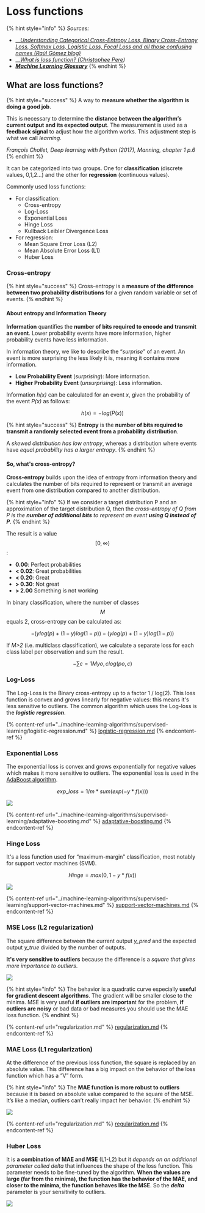 # Loss functions

{% hint style="info" %}
_Sources:_

* __[_Understanding Categorical Cross-Entropy Loss, Binary Cross-Entropy Loss, Softmax Loss, Logistic Loss, Focal Loss and all those confusing names (Raúl Gómez blog)_](https://gombru.github.io/2018/05/23/cross\_entropy\_loss/)
* __[_What is loss function? (Christophee Pere_](https://towardsdatascience.com/what-is-loss-function-1e2605aeb904)_)_
* __[_Machine Learning Glossary_](https://ml-cheatsheet.readthedocs.io/en/latest/index.html)__
{% endhint %}

## What are loss functions?

{% hint style="success" %}
A way to **measure whether the algorithm is doing a good job**.

This is necessary to determine the **distance between the algorithm’s current output** **and its expected output**. The measurement is used as a **feedback signal** to adjust how the algorithm works. This adjustment step is what we call _learning_.&#x20;

_François Chollet, Deep learning with Python (2017), Manning, chapter 1 p.6_
{% endhint %}



It can be categorized into two groups. One for **classification** (discrete values, 0,1,2…) and the other for **regression** (continuous values).

Commonly used loss functions:

* For classification:
  * Cross-entropy
  * Log-Loss
  * Exponential Loss
  * Hinge Loss
  * Kullback Leibler Divergence Loss
* For regression:
  * Mean Square Error Loss  (L2)
  * Mean Absolute Error Loss (L1)
  * Huber Loss

### Cross-entropy

{% hint style="success" %}
Cross-entropy is a **measure of the difference between two probability distributions** for a given random variable or set of events.
{% endhint %}

#### **About entropy and Information Theory**

**Information** quantifies the **number of bits required to encode and transmit an event**. Lower probability events have more information, higher probability events have less information.

In information theory, we like to describe the “_surprise_” of an event. An event is more surprising the less likely it is, meaning it contains more information.

* **Low Probability Event** (_surprising_): More information.
* **Higher Probability Event** (_unsurprising_): Less information.

Information _h(x)_ can be calculated for an event _x_, given the probability of the event _P(x)_ as follows:

$$
h(x) = -log(P(x))
$$

{% hint style="success" %}
**Entropy** is the **number of bits required to transmit a randomly selected event from a probability distribution**.

A _skewed distribution has low entropy_, whereas a distribution where events have _equal probability has a larger entropy_.
{% endhint %}

#### So, what's cross-entropy?

**Cross-entropy** builds upon the idea of entropy from information theory and calculates the number of bits required to represent or transmit an average event from one distribution compared to another distribution.

{% hint style="info" %}
If we consider a target distribution P and an approximation of the target distribution Q, then the _cross-entropy of Q from P is the **number of additional bits** to represent an event **using Q instead of P**_.
{% endhint %}

The result is a value $$[0, \infty)$$:&#x20;

* **0.00**: Perfect probabilities
* **< 0.02**: Great probabilities
* **< 0.20**: Great
* **> 0.30**: Not great
* **> 2.00** Something is not working

In binary classification, where the number of classes $$M$$  equals 2, cross-entropy can be calculated as:

$$
−(ylog(p)+(1−y)log(1−p))−(ylog⁡(p)+(1−y)log⁡(1−p))
$$

If _M>2_ (i.e. multiclass classification), we calculate a separate loss for each class label per observation and sum the result.

$$
−∑c=1Myo,clog(po,c)
$$

### ​Log-Loss

The Log-Loss is the Binary cross-entropy up to a factor 1 / log(2). This loss function is convex and grows linearly for negative values: this means it's less sensitive to outliers. The common algorithm which uses the Log-loss is the _**logistic regression**_.

{% content-ref url="../machine-learning-algorithms/supervised-learning/logistic-regression.md" %}
[logistic-regression.md](../machine-learning-algorithms/supervised-learning/logistic-regression.md)
{% endcontent-ref %}

### Exponential Loss

The exponential loss is convex and grows exponentially for negative values which makes it more sensitive to outliers. The exponential loss is used in the [AdaBoost algorithm](https://en.wikipedia.org/wiki/AdaBoost).

$$
exp\_loss = 1/m * sum(exp(-y*f(x)))
$$

![](<../../.gitbook/assets/image (125).png>)

{% content-ref url="../machine-learning-algorithms/supervised-learning/adaptative-boosting.md" %}
[adaptative-boosting.md](../machine-learning-algorithms/supervised-learning/adaptative-boosting.md)
{% endcontent-ref %}

### Hinge Loss

It's a loss function used for “maximum-margin” classification, most notably for support vector machines (SVM).

$$
Hinge = max(0, 1-y*f(x))
$$

![](<../../.gitbook/assets/image (123).png>)

{% content-ref url="../machine-learning-algorithms/supervised-learning/support-vector-machines.md" %}
[support-vector-machines.md](../machine-learning-algorithms/supervised-learning/support-vector-machines.md)
{% endcontent-ref %}

### MSE Loss (L2 regularization)

The square difference between the current output _y\_pred_ and the expected output _y\_true_ divided by the number of outputs.

**It's very sensitive to outliers** because the difference is a _square that gives more importance to outliers_.

![](<../../.gitbook/assets/image (118).png>)

{% hint style="info" %}
The behavior is a quadratic curve especially **useful for gradient descent algorithms**. The gradient will be smaller close to the minima. MSE is very useful **if outliers are importan**t for the problem, **if outliers are noisy** or bad data or bad measures you should use the MAE loss function.
{% endhint %}

{% content-ref url="regularization.md" %}
[regularization.md](regularization.md)
{% endcontent-ref %}

### MAE Loss (L1 regularization)

At the difference of the previous loss function, the square is replaced by an absolute value. This difference has a big impact on the behavior of the loss function which has a “V” form.&#x20;

{% hint style="info" %}
The **MAE function is more robust to outliers** because it is based on absolute value compared to the square of the MSE. It’s like a median, outliers can’t really impact her behavior.
{% endhint %}

![](<../../.gitbook/assets/image (121).png>)

{% content-ref url="regularization.md" %}
[regularization.md](regularization.md)
{% endcontent-ref %}

### Huber Loss

It is **a combination of MAE and MSE** (L1-L2) but it _depends on an additional parameter called delta_ that influences the shape of the loss function. This parameter needs to be fine-tuned by the algorithm. **When the values are large (far from the minima), the function has the behavior of the MAE, and closer to the minima, the function behaves like the MSE**. So the _**delta**_ parameter is your sensitivity to outliers.

![](<../../.gitbook/assets/image (122).png>)
